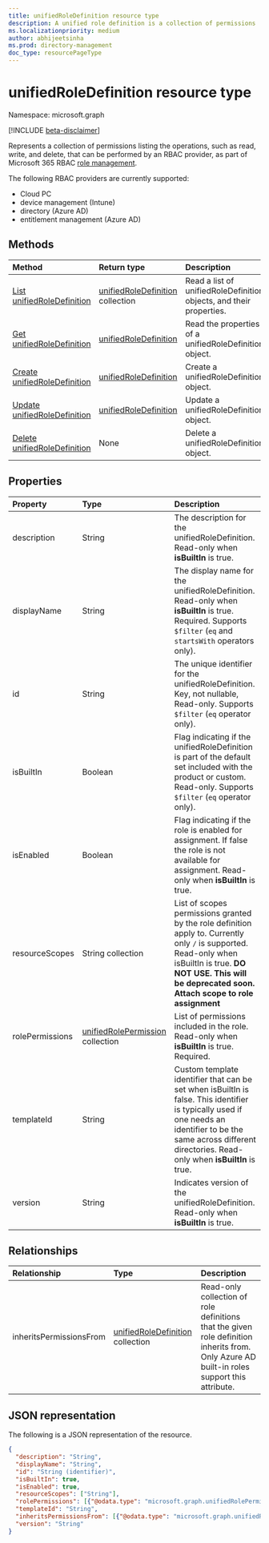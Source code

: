 ```yaml
---
title: unifiedRoleDefinition resource type
description: A unified role definition is a collection of permissions
ms.localizationpriority: medium
author: abhijeetsinha
ms.prod: directory-management
doc_type: resourcePageType
---
```


# unifiedRoleDefinition resource type

Namespace: microsoft.graph

[!INCLUDE [beta-disclaimer](../../includes/beta-disclaimer.md)]

Represents a collection of permissions listing the operations, such as read, write, and delete, that can be performed by an RBAC provider, as part of Microsoft 365 RBAC [role management](rolemanagement.md).

The following RBAC providers are currently supported:
- Cloud PC 
- device management (Intune)
- directory (Azure AD) 
- entitlement management (Azure AD)

## Methods

| Method                                                                         | Return type                                                  | Description                                                         |
| :----------------------------------------------------------------------------- | :----------------------------------------------------------- | :------------------------------------------------------------------ |
| [List unifiedRoleDefinition](../api/rbacapplication-list-roledefinitions.md)   | [unifiedRoleDefinition](unifiedroledefinition.md) collection | Read a list of unifiedRoleDefinition objects, and their properties. |
| [Get unifiedRoleDefinition](../api/unifiedroledefinition-get.md)               | [unifiedRoleDefinition](unifiedroledefinition.md)            | Read the properties of a unifiedRoleDefinition object.              |
| [Create unifiedRoleDefinition](../api/rbacapplication-post-roledefinitions.md) | [unifiedRoleDefinition](unifiedroledefinition.md)            | Create a unifiedRoleDefinition object.                              |
| [Update unifiedRoleDefinition](../api/unifiedroledefinition-update.md)         | [unifiedRoleDefinition](unifiedroledefinition.md)            | Update a unifiedRoleDefinition object.                              |
| [Delete unifiedRoleDefinition](../api/unifiedroledefinition-delete.md)         | None                                                         | Delete a unifiedRoleDefinition object.                              |

## Properties

| Property        | Type                                                         | Description                                                                                                                                                                                                          |
| :-------------- | :----------------------------------------------------------- | :------------------------------------------------------------------------------------------------------------------------------------------------------------------------------------------------------------------- |
| description     | String                                                       | The description for the unifiedRoleDefinition. Read-only when **isBuiltIn** is true.                                                                                                                                 |
| displayName     | String                                                       | The display name for the unifiedRoleDefinition. Read-only when **isBuiltIn** is true. Required.  Supports `$filter` (`eq` and `startsWith` operators only).                                                          |
| id              | String                                                       | The unique identifier for the unifiedRoleDefinition. Key, not nullable, Read-only.  Supports `$filter` (`eq` operator only).                                                                                         |
| isBuiltIn       | Boolean                                                      | Flag indicating if the unifiedRoleDefinition is part of the default set included with the product or custom. Read-only.  Supports `$filter` (`eq` operator only).                                                    |
| isEnabled       | Boolean                                                      | Flag indicating if the role is enabled for assignment. If false the role is not available for assignment. Read-only when **isBuiltIn** is true.                                                                      |
| resourceScopes  | String collection                                            | List of scopes permissions granted by the role definition apply to. Currently only `/` is supported. Read-only when isBuiltIn is true. **DO NOT USE. This will be deprecated soon. Attach scope to role assignment** |
| rolePermissions | [unifiedRolePermission](unifiedrolepermission.md) collection | List of permissions included in the role. Read-only when **isBuiltIn** is true. Required.                                                                                                                            |
| templateId      | String                                                       | Custom template identifier that can be set when isBuiltIn is false. This identifier is typically used if one needs an identifier to be the same across different directories. Read-only when **isBuiltIn** is true.  |
| version         | String                                                       | Indicates version of the unifiedRoleDefinition. Read-only when **isBuiltIn** is true.                                                                                                                                |

## Relationships

| Relationship            | Type                                                         | Description                                                                                                                                 |
| :---------------------- | :----------------------------------------------------------- | :------------------------------------------------------------------------------------------------------------------------------------------ |
| inheritsPermissionsFrom | [unifiedRoleDefinition](unifiedroledefinition.md) collection | Read-only collection of role definitions that the given role definition inherits from. Only Azure AD built-in roles support this attribute. |

## JSON representation

The following is a JSON representation of the resource.

<!-- {
  "blockType": "resource",
  "optionalProperties": [

  ],
  "@odata.type": "microsoft.graph.unifiedRoleDefinition",
  "keyProperty": "id"
}-->

```json
{
  "description": "String",
  "displayName": "String",
  "id": "String (identifier)",
  "isBuiltIn": true,
  "isEnabled": true,
  "resourceScopes": ["String"],
  "rolePermissions": [{"@odata.type": "microsoft.graph.unifiedRolePermission"}],
  "templateId": "String",
  "inheritsPermissionsFrom": [{"@odata.type": "microsoft.graph.unifiedRoleDefinition"}],
  "version": "String"
}
```

<!-- uuid: 16cd6b66-4b1a-43a1-adaf-3a886856ed98
2019-02-04 14:57:30 UTC -->

<!-- {
  "type": "#page.annotation",
  "description": "unifiedRoleDefinition resource",
  "keywords": "",
  "section": "documentation",
  "tocPath": ""
}-->
